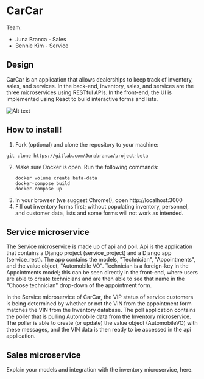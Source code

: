 # CarCar

Team:

* Juna Branca - Sales
* Bennie Kim - Service

## Design
CarCar is an application that allows dealerships to keep track of inventory, sales, and services. In the back-end, inventory, sales, and services are the three microservices using RESTful APIs. In the front-end, the UI is implemented using React to build interactive forms and lists.


![Alt text](ghi/app/public/carcardiagram.png?raw=true "CarCar Diagram")

## How to install!

1. Fork (optional) and clone the repository to your machine:
```
git clone https://gitlab.com/Junabranca/project-beta
```
2. Make sure Docker is open. Run the following commands:
    ```
    docker volume create beta-data
    docker-compose build
    docker-compose up
    ```
3. In your browser (we suggest Chrome!), open http://localhost:3000
4. Fill out inventory forms first; without populating inventory, personnel, and customer data, lists and some forms will not work as intended.




## Service microservice

The Service microservice is made up of api and poll. Api is the application that contains a Django project (service_project) and a Django app (service_rest). The app contains the models, "Technician", "Appointments", and the value object, "Automobile VO". Technician is a foreign-key in the Appointments model; this can be seen directly in the front-end, where users are able to create technicians and are then able to see that name in the "Choose technician" drop-down of the appointment form.

In the Service microservice of CarCar, the VIP status of service customers is being determined by whether or not the VIN from the appointment form matches the VIN from the Inventory database. The poll application contains the poller that is pulling Automobile data from the Inventory microservice. The poller is able to create (or update) the value object (AutomobileVO) with these messages, and the VIN data is then ready to be accessed in the api application.




## Sales microservice

Explain your models and integration with the inventory
microservice, here.
